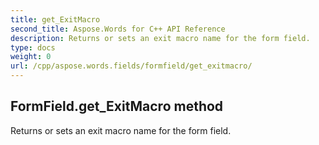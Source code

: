 ```yaml
---
title: get_ExitMacro
second_title: Aspose.Words for C++ API Reference
description: Returns or sets an exit macro name for the form field. 
type: docs
weight: 0
url: /cpp/aspose.words.fields/formfield/get_exitmacro/
---
```

## FormField.get_ExitMacro method


Returns or sets an exit macro name for the form field.

